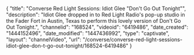 {
    "title": "Converse Red Light Sessions: Idiot Glee \"Don't Go Out Tonight\"",
    "description": "Idiot Glee dropped in to Red Light Radio's pop-up studio in the Fader Fort in Austin, Texas to perform this lovely version of Don't Go Out Tonight.",
    "channelid": "168524",
    "videoid": "6419486",
    "date_created": "1444152496",
    "date_modified": "1447436992",
    "type": "captivate",
    "layout": "channelVideo",
    "url": "\/converse\/converse-red-light-sessions-idiot-glee-don-t-go-out-tonight\/168524-6419486"
}